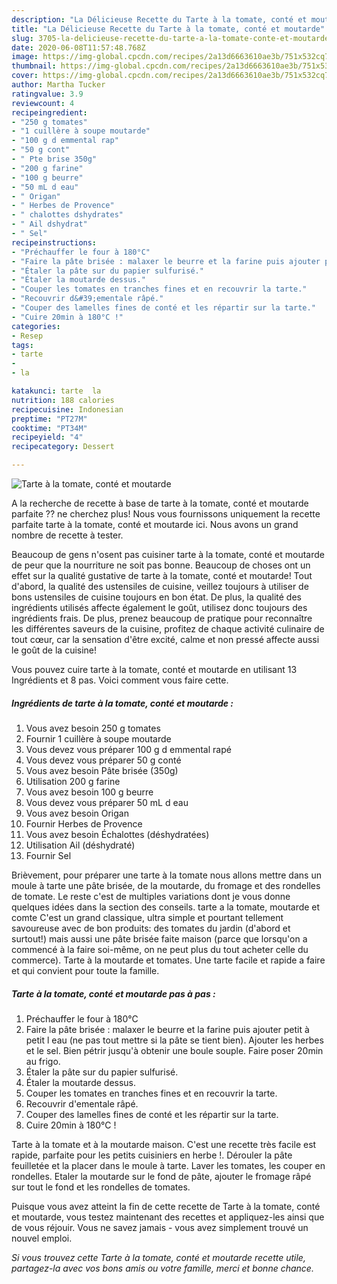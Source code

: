 ```yaml
---
description: "La Délicieuse Recette du Tarte à la tomate, conté et moutarde"
title: "La Délicieuse Recette du Tarte à la tomate, conté et moutarde"
slug: 3705-la-delicieuse-recette-du-tarte-a-la-tomate-conte-et-moutarde
date: 2020-06-08T11:57:48.768Z
image: https://img-global.cpcdn.com/recipes/2a13d6663610ae3b/751x532cq70/tarte-a-la-tomate-conte-et-moutarde-photo-principale-de-la-recette.jpg
thumbnail: https://img-global.cpcdn.com/recipes/2a13d6663610ae3b/751x532cq70/tarte-a-la-tomate-conte-et-moutarde-photo-principale-de-la-recette.jpg
cover: https://img-global.cpcdn.com/recipes/2a13d6663610ae3b/751x532cq70/tarte-a-la-tomate-conte-et-moutarde-photo-principale-de-la-recette.jpg
author: Martha Tucker
ratingvalue: 3.9
reviewcount: 4
recipeingredient:
- "250 g tomates"
- "1 cuillère à soupe moutarde"
- "100 g d emmental rap"
- "50 g cont"
- " Pte brise 350g"
- "200 g farine"
- "100 g beurre"
- "50 mL d eau"
- " Origan"
- " Herbes de Provence"
- " chalottes dshydrates"
- " Ail dshydrat"
- " Sel"
recipeinstructions:
- "Préchauffer le four à 180°C"
- "Faire la pâte brisée : malaxer le beurre et la farine puis ajouter petit à petit l eau (ne pas tout mettre si la pâte se tient bien). Ajouter les herbes et le sel. Bien pétrir jusqu&#39;à obtenir une boule souple. Faire poser 20min au frigo."
- "Étaler la pâte sur du papier sulfurisé."
- "Étaler la moutarde dessus."
- "Couper les tomates en tranches fines et en recouvrir la tarte."
- "Recouvrir d&#39;ementale râpé."
- "Couper des lamelles fines de conté et les répartir sur la tarte."
- "Cuire 20min à 180°C !"
categories:
- Resep
tags:
- tarte
- 
- la

katakunci: tarte  la 
nutrition: 188 calories
recipecuisine: Indonesian
preptime: "PT27M"
cooktime: "PT34M"
recipeyield: "4"
recipecategory: Dessert

---
```



![Tarte à la tomate, conté et moutarde](https://img-global.cpcdn.com/recipes/2a13d6663610ae3b/751x532cq70/tarte-a-la-tomate-conte-et-moutarde-photo-principale-de-la-recette.jpg)

A la recherche de recette à base de tarte à la tomate, conté et moutarde parfaite ?? ne cherchez plus! Nous vous fournissons uniquement la recette parfaite tarte à la tomate, conté et moutarde ici. Nous avons un grand nombre de recette à tester.

Beaucoup de gens n'osent pas cuisiner tarte à la tomate, conté et moutarde de peur que la nourriture ne soit pas bonne. Beaucoup de choses ont un effet sur la qualité gustative de tarte à la tomate, conté et moutarde! Tout d'abord, la qualité des ustensiles de cuisine, veillez toujours à utiliser de bons ustensiles de cuisine toujours en bon état. De plus, la qualité des ingrédients utilisés affecte également le goût, utilisez donc toujours des ingrédients frais. De plus, prenez beaucoup de pratique pour reconnaître les différentes saveurs de la cuisine, profitez de chaque activité culinaire de tout cœur, car la sensation d'être excité, calme et non pressé affecte aussi le goût de la cuisine!

<!--inarticleads1-->

Vous pouvez cuire tarte à la tomate, conté et moutarde en utilisant 13 Ingrédients et 8 pas. Voici comment vous faire cette.

##### Ingrédients de tarte à la tomate, conté et moutarde :

1. Vous avez besoin 250 g tomates
1. Fournir 1 cuillère à soupe moutarde
1. Vous devez vous préparer 100 g d emmental rapé
1. Vous devez vous préparer 50 g conté
1. Vous avez besoin  Pâte brisée (350g)
1. Utilisation 200 g farine
1. Vous avez besoin 100 g beurre
1. Vous devez vous préparer 50 mL d eau
1. Vous avez besoin  Origan
1. Fournir  Herbes de Provence
1. Vous avez besoin  Échalottes (déshydratées)
1. Utilisation  Ail (déshydraté)
1. Fournir  Sel


Brièvement, pour préparer une tarte à la tomate nous allons mettre dans un moule à tarte une pâte brisée, de la moutarde, du fromage et des rondelles de tomate. Le reste c&#39;est de multiples variations dont je vous donne quelques idées dans la section des conseils. tarte a la tomate, moutarde et comte C&#39;est un grand classique, ultra simple et pourtant tellement savoureuse avec de bon produits: des tomates du jardin (d&#39;abord et surtout!) mais aussi une pâte brisée faite maison (parce que lorsqu&#39;on a commencé à la faire soi-même, on ne peut plus du tout acheter celle du commerce). Tarte à la moutarde et tomates. Une tarte facile et rapide a faire et qui convient pour toute la famille. 

<!--inarticleads2-->

##### Tarte à la tomate, conté et moutarde pas à pas :

1. Préchauffer le four à 180°C
1. Faire la pâte brisée : malaxer le beurre et la farine puis ajouter petit à petit l eau (ne pas tout mettre si la pâte se tient bien). Ajouter les herbes et le sel. Bien pétrir jusqu&#39;à obtenir une boule souple. Faire poser 20min au frigo.
1. Étaler la pâte sur du papier sulfurisé.
1. Étaler la moutarde dessus.
1. Couper les tomates en tranches fines et en recouvrir la tarte.
1. Recouvrir d&#39;ementale râpé.
1. Couper des lamelles fines de conté et les répartir sur la tarte.
1. Cuire 20min à 180°C !


Tarte à la tomate et à la moutarde maison. C&#39;est une recette très facile est rapide, parfaite pour les petits cuisiniers en herbe !. Dérouler la pâte feuilletée et la placer dans le moule à tarte. Laver les tomates, les couper en rondelles. Etaler la moutarde sur le fond de pâte, ajouter le fromage râpé sur tout le fond et les rondelles de tomates. 

<!--inarticleads1-->

<p>
Puisque vous avez atteint la fin de cette recette de Tarte à la tomate, conté et moutarde, vous testez maintenant des recettes et appliquez-les ainsi que de vous réjouir. Vous ne savez jamais - vous avez simplement trouvé un nouvel emploi.
</p>

<p>
<i>Si vous trouvez cette Tarte à la tomate, conté et moutarde recette utile, partagez-la avec vos bons amis ou votre famille, merci et bonne chance.</i>
</p>
